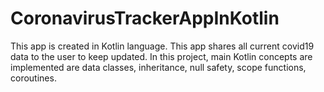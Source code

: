 # CoronavirusTrackerAppInKotlin
This app is created in Kotlin language. This app shares all current covid19 data to the user to keep updated.
In this project, main Kotlin concepts are implemented are data classes, inheritance, null safety, scope functions, coroutines.

